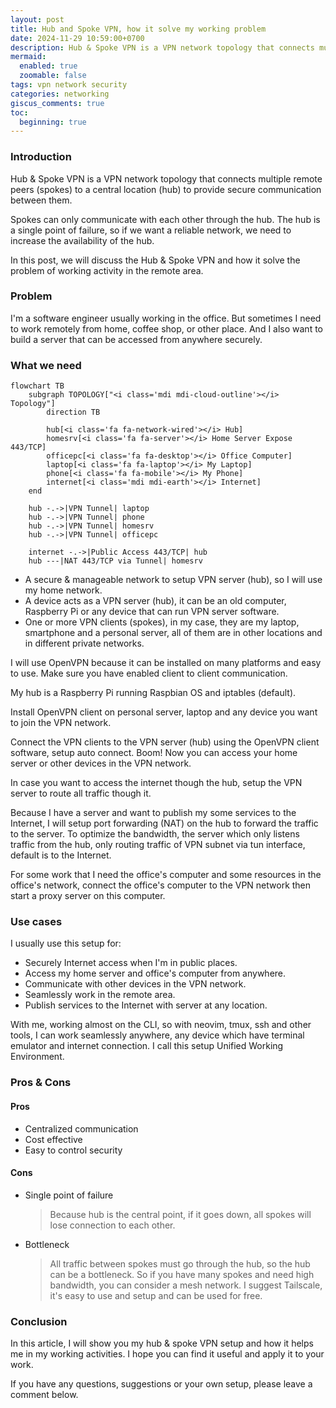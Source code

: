```yaml
---
layout: post
title: Hub and Spoke VPN, how it solve my working problem
date: 2024-11-29 10:59:00+0700
description: Hub & Spoke VPN is a VPN network topology that connects multiple remote peers (spokes) to a central location (hub) to provide secure communication between them.
mermaid:
  enabled: true
  zoomable: false
tags: vpn network security
categories: networking
giscus_comments: true
toc:
  beginning: true
---
```


### Introduction

Hub & Spoke VPN is a VPN network topology that connects multiple remote peers (spokes) to a central location (hub) to provide secure communication between them.

Spokes can only communicate with each other through the hub. The hub is a single point of failure, so if we want a reliable network, we need to increase the availability of the hub.

In this post, we will discuss the Hub & Spoke VPN and how it solve the problem of working activity in the remote area.

### Problem

I'm a software engineer usually working in the office. But sometimes I need to work remotely from home, coffee shop, or other place. And I also want to build a server that can be accessed from anywhere securely.

### What we need

```mermaid
flowchart TB
    subgraph TOPOLOGY["<i class='mdi mdi-cloud-outline'></i> Topology"]
        direction TB

        hub[<i class='fa fa-network-wired'></i> Hub]
        homesrv[<i class='fa fa-server'></i> Home Server Expose 443/TCP]
        officepc[<i class='fa fa-desktop'></i> Office Computer]
        laptop[<i class='fa fa-laptop'></i> My Laptop]
        phone[<i class='fa fa-mobile'></i> My Phone]
        internet[<i class='mdi mdi-earth'></i> Internet]
    end

    hub -.->|VPN Tunnel| laptop
    hub -.->|VPN Tunnel| phone
    hub -.->|VPN Tunnel| homesrv
    hub -.->|VPN Tunnel| officepc

    internet -.->|Public Access 443/TCP| hub
    hub ---|NAT 443/TCP via Tunnel| homesrv

```

- A secure & manageable network to setup VPN server (hub), so I will use my home network.
- A device acts as a VPN server (hub), it can be an old computer, Raspberry Pi or any device that can run VPN server software.
- One or more VPN clients (spokes), in my case, they are my laptop, smartphone and a personal server, all of them are in other locations and in different private networks.

I will use OpenVPN because it can be installed on many platforms and easy to use. Make sure you have enabled client to client communication.

My hub is a Raspberry Pi running Raspbian OS and iptables (default).

Install OpenVPN client on personal server, laptop and any device you want to join the VPN network.

Connect the VPN clients to the VPN server (hub) using the OpenVPN client software, setup auto connect. Boom! Now you can access your home server or other devices in the VPN network.

In case you want to access the internet though the hub, setup the VPN server to route all traffic though it.

Because I have a server and want to publish my some services to the Internet, I will setup port forwarding (NAT) on the hub to forward the traffic to the server.
To optimize the bandwidth, the server which only listens traffic from the hub, only routing traffic of VPN subnet via tun interface, default is to the Internet.

For some work that I need the office's computer and some resources in the office's network, connect the office's computer to the VPN network then start a proxy server on this computer.

### Use cases

I usually use this setup for:

- Securely Internet access when I'm in public places.
- Access my home server and office's computer from anywhere.
- Communicate with other devices in the VPN network.
- Seamlessly work in the remote area.
- Publish services to the Internet with server at any location.

With me, working almost on the CLI, so with neovim, tmux, ssh and other tools, I can work seamlessly anywhere, any device which have terminal emulator and internet connection.
I call this setup Unified Working Environment.

### Pros & Cons

#### Pros

- Centralized communication
- Cost effective
- Easy to control security

#### Cons

- Single point of failure

  > Because hub is the central point, if it goes down, all spokes will lose connection to each other.

- Bottleneck

  > All traffic between spokes must go through the hub, so the hub can be a bottleneck. So if you have many spokes and need high bandwidth, you can consider a mesh network.
  > I suggest Tailscale, it's easy to use and setup and can be used for free.

### Conclusion

In this article, I will show you my hub & spoke VPN setup and how it helps me in my working activities. I hope you can find it useful and apply it to your work.

If you have any questions, suggestions or your own setup, please leave a comment below.
